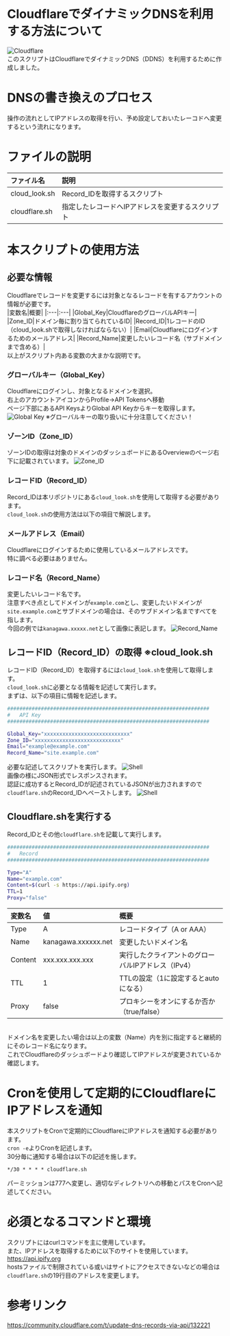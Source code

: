# CloudflareでダイナミックDNSを利用する方法について
![Cloudflare](https://i.imgur.com/Yog4TbP.png)
<br>
このスクリプトはCloudflareでダイナミックDNS（DDNS）を利用するために作成しました。<br>

# DNSの書き換えのプロセス
操作の流れとしてIPアドレスの取得を行い、予め設定しておいたレーコドへ変更するという流れになります。

# ファイルの説明
|ファイル名|説明|
|:---|:---|
|cloud_look.sh|Record_IDを取得するスクリプト|
|cloudflare.sh|指定したレコードへIPアドレスを変更するスクリプト|

# 本スクリプトの使用方法
## 必要な情報
Cloudflareでレコードを変更するには対象となるレコードを有するアカウントの情報が必要です。<br>
|変数名|概要|
|:---|:---|
|Global_Key|CloudflareのグローバルAPIキー|
|Zone_ID|ドメイン毎に割り当てられているID|
|Record_ID|1レコードのID（cloud_look.shで取得しなければならない）|
|Email|Cloudflareにログインするためのメールアドレス|
|Record_Name|変更したいレコード名（サブドメインまで含める）|
<br>
以上がスクリプト内ある変数の大まかな説明です。

### グローバルキー（Global_Key）
Cloudflareにログインし、対象となるドメインを選択。<br>
右上のアカウントアイコンからProfile→API Tokensへ移動<br>
ページ下部にあるAPI KeysよりGlobal API Keyからキーを取得します。
![Global Key](https://i.imgur.com/Vx0Gd50.png)
※グローバルキーの取り扱いに十分注意してください！

### ゾーンID（Zone_ID）
ゾーンIDの取得は対象のドメインのダッシュボードにあるOverviewのページ右下に記載されています。
![Zone_ID](https://i.imgur.com/zRTq504.png)

### レコードID（Record_ID）
Record_IDは本リポジトリにある`cloud_look.sh`を使用して取得する必要があります。<br>
`cloud_look.sh`の使用方法は以下の項目で解説します。

### メールアドレス（Email）
Cloudflareにログインするために使用しているメールアドレスです。<br>
特に調べる必要はありません。

### レコード名（Record_Name）
変更したいレコード名です。<br>
注意すべき点としてドメインが`example.com`とし、変更したいドメインが`site.example.com`とサブドメインの場合は、そのサブドメイン名まですべてを指します。<br>
今回の例では`kanagawa.xxxxx.net`として画像に表記します。
![Record_Name](https://i.imgur.com/kCbVNV5.png)

## レコードID（Record_ID）の取得 ※cloud_look.sh
レコードID（Record_ID）を取得するには`cloud_look.sh`を使用して取得します。<br>
`cloud_look.sh`に必要となる情報を記述して実行します。<br>
まずは、以下の項目に情報を記述します。<br>
```Bash:cloud_look.sh
##################################################################
#   API Key
##################################################################

Global_Key="xxxxxxxxxxxxxxxxxxxxxxxxxxxx"
Zone_ID="xxxxxxxxxxxxxxxxxxxxxxxxxxxx"
Email="example@example.com"
Record_Name="site.example.com"
```
必要な記述してスクリプトを実行します。
![Shell](https://i.imgur.com/pKbMrcS.png)<br>
画像の様にJSON形式でレスポンスされます。<br>
認証に成功するとRecord_IDが記述されているJSONが出力されますので`cloudflare.sh`のRecord_IDへペーストします。
![Shell](https://i.imgur.com/DjOj9pG.png)

## Cloudflare.shを実行する
Record_IDとその他`cloudflare.sh`を記載して実行します。<br>
```Bash:cloudflare.sh
##################################################################
#   Record
##################################################################

Type="A"
Name="example.com"
Content=$(curl -s https://api.ipify.org)
TTL=1
Proxy="false"
```

|変数名|値|概要|
|:---|:---|:---|
|Type|A|レコードタイプ（A or AAA）|
|Name|kanagawa.xxxxxx.net|変更したいドメイン名|
|Content|xxx.xxx.xxx.xxx|実行したクライアントのグローバルIPアドレス（IPv4）|
|TTL|1|TTLの設定（1に設定するとautoになる）|
|Proxy|false|プロキシーをオンにするか否か（true/false）|
<br>
ドメイン名を変更したい場合は以上の変数（Name）内を別に指定すると継続的にそのレコード名になります。<br>
これでCloudflareのダッシュボードより確認してIPアドレスが変更されているか確認します。


# Cronを使用して定期的にCloudflareにIPアドレスを通知
本スクリプトをCronで定期的にCloudflareにIPアドレスを通知する必要があります。<br>
`cron -e`よりCronを記述します。<br>
30分毎に通知する場合は以下の記述を施します。
```
*/30 * * * * cloudflare.sh
```
パーミッションは777へ変更し、適切なディレクトリへの移動とパスをCronへ記述してください。

# 必須となるコマンドと環境
スクリプトにはcurlコマンドを主に使用しています。<br>
また、IPアドレスを取得するために以下のサイトを使用しています。<br>
https://api.ipify.org<br>
hostsファイルで制限されている或いはサイトにアクセスできないなどの場合は`cloudflare.sh`の19行目のアドレスを変更します。<br>

# 参考リンク
https://community.cloudflare.com/t/update-dns-records-via-api/132221
